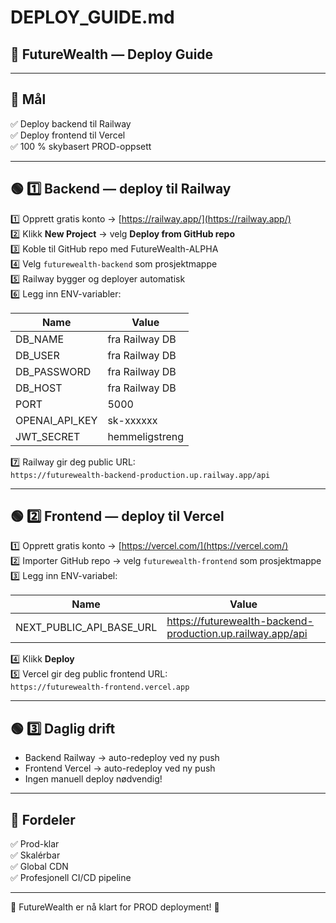 # DEPLOY_GUIDE.md
## 🚀 FutureWealth — Deploy Guide

---

## 🎯 Mål

✅ Deploy backend til Railway  
✅ Deploy frontend til Vercel  
✅ 100 % skybasert PROD-oppsett

---

## 🟢 1️⃣ Backend — deploy til Railway

1️⃣ Opprett gratis konto → [https://railway.app/](https://railway.app/)  
2️⃣ Klikk **New Project** → velg **Deploy from GitHub repo**  
3️⃣ Koble til GitHub repo med FutureWealth-ALPHA  
4️⃣ Velg `futurewealth-backend` som prosjektmappe  
5️⃣ Railway bygger og deployer automatisk  
6️⃣ Legg inn ENV-variabler:

| Name | Value |
|------|-------|
| DB_NAME | fra Railway DB |
| DB_USER | fra Railway DB |
| DB_PASSWORD | fra Railway DB |
| DB_HOST | fra Railway DB |
| PORT | 5000 |
| OPENAI_API_KEY | sk-xxxxxx |
| JWT_SECRET | hemmeligstreng |

7️⃣ Railway gir deg public URL:  
`https://futurewealth-backend-production.up.railway.app/api`

---

## 🟢 2️⃣ Frontend — deploy til Vercel

1️⃣ Opprett gratis konto → [https://vercel.com/](https://vercel.com/)  
2️⃣ Importer GitHub repo → velg `futurewealth-frontend` som prosjektmappe  
3️⃣ Legg inn ENV-variabel:

| Name | Value |
|------|-------|
| NEXT_PUBLIC_API_BASE_URL | https://futurewealth-backend-production.up.railway.app/api |

4️⃣ Klikk **Deploy**  
5️⃣ Vercel gir deg public frontend URL:  
`https://futurewealth-frontend.vercel.app`

---

## 🟢 3️⃣ Daglig drift

- Backend Railway → auto-redeploy ved ny push  
- Frontend Vercel → auto-redeploy ved ny push  
- Ingen manuell deploy nødvendig!

---

## 🚀 Fordeler

✅ Prod-klar  
✅ Skalérbar  
✅ Global CDN  
✅ Profesjonell CI/CD pipeline

---

🎉 FutureWealth er nå klart for PROD deployment! 🚀

